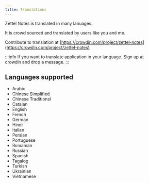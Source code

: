 ```yaml
---
title: Translations
---
```


Zettel Notes is translated in many lanuages. 

It is crowd sourced and translated by users like you and me.

Contribute to translation at
[https://crowdin.com/project/zettel-notes](https://crowdin.com/project/zettel-notes)

:::info
If you want to translate application in your language. Sign up at crowdin and drop a message.
:::

## Languages supported

- Arabic
- Chinese Simplified
- Chinese Traditional
- Catalan
- English
- French
- German
- Hindi
- Italian
- Persian
- Portuguese
- Romanian
- Russian
- Spanish
- Tagalog
- Turkish
- Ukrainian
- Vietnamese